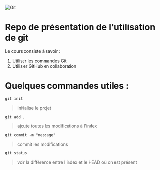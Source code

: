 ![Git](https://git-scm.com/images/logos/downloads/Git-Logo-2Color.png)
# Repo de présentation de l'utilisation de **git**
Le cours consiste à savoir :




1. Utiliser les commandes Git
2. Utilisier GitHub en collaboration



# Quelques commandes utiles :

`git init` 
> Initialise le projet

`git add .`
> ajoute toutes les modifications à l'index

`git commit -m "message"` 
> commit les modifications

`git status`
> voir la différence entre l'index et le HEAD où on est présent
